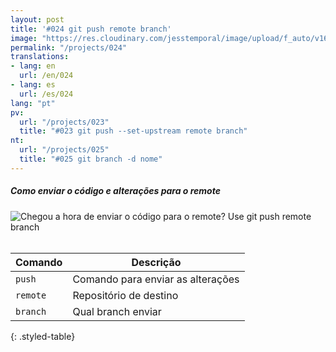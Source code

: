 ```yaml
---
layout: post
title: '#024 git push remote branch'
image: "https://res.cloudinary.com/jesstemporal/image/upload/f_auto/v1642878674/gitfichas/pt/024/thumbnail_e3b3rk.jpg"
permalink: "/projects/024"
translations:
- lang: en
  url: /en/024
- lang: es
  url: /es/024
lang: "pt"
pv:
  url: "/projects/023"
  title: "#023 git push --set-upstream remote branch"
nt:
  url: "/projects/025"
  title: "#025 git branch -d nome"
---
```

##### Como enviar o código e alterações para o remote

<img alt="Chegou a hora de enviar o código para o remote? Use git push remote branch" src="https://res.cloudinary.com/jesstemporal/image/upload/v1642878674/gitfichas/pt/024/full_tmrjmp.jpg"><br><br>

| Comando | Descrição |
|---------|-------------|
| `push` | Comando para enviar as alterações |
| `remote` | Repositório de destino |
| `branch` | Qual branch enviar |
{: .styled-table}
